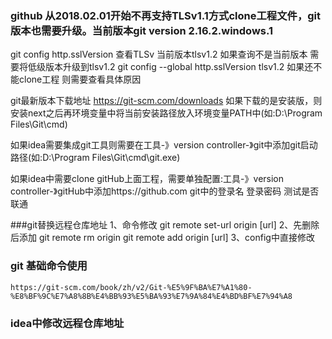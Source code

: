 ### github 从2018.02.01开始不再支持TLSv1.1方式clone工程文件，git版本也需要升级。当前版本git version 2.16.2.windows.1
git config http.sslVersion 查看TLSv 当前版本tlsv1.2
如果查询不是当前版本  需要将低级版本升级到tlsv1.2 git config --global http.sslVersion tlsv1.2
如果还不能clone工程 则需要查看具体原因

git最新版本下载地址 https://git-scm.com/downloads
 如果下载的是安装版，则安装next之后再环境变量中将当前安装路径放入环境变量PATH中(如:D:\Program Files\Git\cmd)

 如果idea需要集成git工具则需要在工具-》version controller-》git中添加git启动路径(如:D:\Program Files\Git\cmd\git.exe)

 如果idea中需要clone gitHub上面工程，需要单独配置:工具-》version controller-》gitHub中添加https://github.com git中的登录名 登录密码 测试是否联通

 ###git替换远程仓库地址
    1、命令修改 git remote set-url origin [url]
    2、先删除 后添加 git remote rm origin
              git remote add origin [url]
    3、config中直接修改

### git 基础命令使用
    https://git-scm.com/book/zh/v2/Git-%E5%9F%BA%E7%A1%80-%E8%BF%9C%E7%A8%8B%E4%BB%93%E5%BA%93%E7%9A%84%E4%BD%BF%E7%94%A8

 ### idea中修改远程仓库地址
